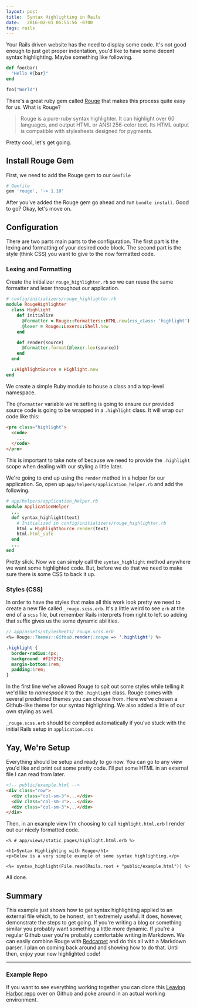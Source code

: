 ```yaml
---
layout: post
title:  Syntax Highlighting in Rails
date:   2016-02-01 05:55:56 -0700
tags: rails
---
```


Your Rails driven website has the need to display some code. It's not good enough to just get proper indentation, you'd like to have some decent syntax highlighting. Maybe something like following.

```ruby
def foo(bar)
  "Hello #{bar}"
end

foo("World")
```

There's a great ruby gem called [Rouge](https://github.com/jneen/rouge) that makes this process quite easy for us. What is Rouge?

> Rouge is a pure-ruby syntax highlighter. It can highlight over 60 languages, and output HTML or ANSI 256-color text. Its HTML output is compatible with stylesheets designed for pygments.

Pretty cool, let's get going.

## Install Rouge Gem

First, we need to add the Rouge gem to our `Gemfile`

```ruby
# Gemfile  
gem 'rouge', '~> 1.10'
```

After you've added the Rouge gem go ahead and run `bundle install`. Good to go? Okay, let's move on.

## Configuration

There are two parts main parts to the configuration. The first part is the lexing and formatting of your desired code block. The second part is the style (think CSS) you want to give to the now formatted code.

### Lexing and Formatting

Create the initializer `rouge_highlighter.rb` so we can reuse the same formatter and lexer throughout our application.

```ruby
# config/initializers/rouge_highlighter.rb
module RougeHighlighter
  class Highlight
    def initialize
      @formatter = Rouge::Formatters::HTML.new(css_class: 'highlight')
      @lexer = Rouge::Lexers::Shell.new
    end

    def render(source)
      @formatter.format(@lexer.lex(source))
    end
  end

  ::HighlightSource = Highlight.new
end

```

We create a simple Ruby module to house a class and a top-level namespace.

The `@formatter` variable we're setting is going to ensure our provided source code is going to be wrapped in a `.highlight` class. It will wrap our code like this:

```html
<pre class="highlight">
  <code>
    ...
  </code>
</pre>
```

This is important to take note of because we need to provide the `.highlight` scope when dealing with our styling a little later.

We're going to end up using the `render` method in a helper for our application. So, open up `app/helpers/application_helper.rb` and add the following.

```ruby
# app/helpers/application_helper.rb
module ApplicationHelper
  ...
  def syntax_highlight(text)
    # Initialized in config/initializers/rouge_highlighter.rb
    html = HighlightSource.render(text)
    html.html_safe
  end
  ...
end

```

Pretty slick. Now we can simply call the `syntax_highlight` method anywhere we want some highlighted code. But, before we do that we need to make sure there is some CSS to back it up.


### Styles (CSS)

In order to have the styles that make all this work look pretty we need to create a new file called `_rouge.scss.erb`. It's a little weird to see `erb` at the end of a `scss` file, but remember Rails interprets from right to left so adding that suffix gives us the some dynamic abilities.

```scss
// app/assets/stylesheets/_rouge.scss.erb
<%= Rouge::Themes::Github.render(:scope => '.highlight') %>

.highlight {
  border-radius:4px;
  background: #f2f2f2;
  margin-bottom:1rem;
  padding:1rem;
}
```

In the first line we've allowed Rouge to spit out some styles while telling it we'd like to *namespace* it to the `.highlight` class. Rouge comes with several predefined themes you can choose from. Here we've chosen a Github-like theme for our syntax highlighting. We also added a little of our own styling as well.

`_rouge.scss.erb` should be compiled automatically if you've stuck with the initial Rails setup in `application.css`

## Yay, We're Setup

Everything should be setup and ready to go now. You can go to any view you'd like and print out some pretty code. I'll put some HTML in an external file I can read from later.

```html
<!-- public/example.html -->
<div class="row">
  <div class="col-sm-3">...</div>
  <div class="col-sm-3">...</div>
  <div class="col-sm-3">...</div>
</div>
```

Then, in an example view I'm choosing to call `highlight.html.erb` I render out our nicely formatted code.

```erb
<% # app/views/static_pages/highlight.html.erb %>

<h1>Syntax Highlighting with Rouge</h1>
<p>Below is a very simple example of some syntax highlighting.</p>

<%= syntax_highlight(File.read(Rails.root + "public/example.html")) %>
```

All done.

## Summary

This example just shows how to get syntax highlighting applied to an external file which, to be honest, isn't extremely useful. It does, however, demonstrate the steps to get going. If you're writing a blog or something similar you probably want something a little more dynamic. If you're a regular Github user you're probably comfortable writing in Markdown. We can easily combine Rouge with [Redcarpet](https://github.com/vmg/redcarpet) and do this all with a Markdown parser. I plan on coming back around and showing how to do that. Until then, enjoy your new highlighted code!

___

### Example Repo

If you want to see everything working together you can clone this [Leaving Harbor repo](https://github.com/leavingharbor/syntax-highlight-example) over on Github and poke around in an actual working environment.

